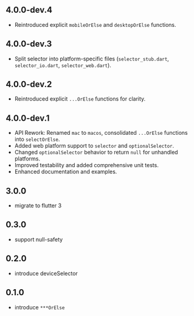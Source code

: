 ## 4.0.0-dev.4
* Reintroduced explicit `mobileOrElse` and `desktopOrElse` functions.

## 4.0.0-dev.3
* Split selector into platform-specific files (`selector_stub.dart`, `selector_io.dart`, `selector_web.dart`).

## 4.0.0-dev.2
* Reintroduced explicit `...OrElse` functions for clarity.

## 4.0.0-dev.1
* API Rework: Renamed `mac` to `macos`, consolidated `...OrElse` functions into `selectOrElse`.
* Added web platform support to `selector` and `optionalSelector`.
* Changed `optionalSelector` behavior to return `null` for unhandled platforms.
* Improved testability and added comprehensive unit tests.
* Enhanced documentation and examples.

## 3.0.0
* migrate to flutter 3

## 0.3.0
* support null-safety

## 0.2.0

* introduce deviceSelector

## 0.1.0

* introduce `***OrElse`
